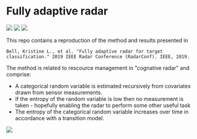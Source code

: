 # Fully adaptive radar 
![](https://img.shields.io/badge/python-v3.7-blue) ![](https://shields.io/badge/license-Apache-blue) ![](https://img.shields.io/badge/Cognative-Radar-brightgreen)

This repo contains a reproduction of the method and results presented in 

    Bell, Kristine L., et al. "Fully adaptive radar for target classification." 2019 IEEE Radar Conference (RadarConf). IEEE, 2019.

The method is related to rescource management in "cognative radar" and comprise:

- A categorical random variable is estimated recursively from covariates drawn from sensor measurements. 
- If the entropy of the random variable is low then no measurement is taken - hopefully enabling the radar to perform some other useful task
- The entropy of the categorical random variable increases over time in accordance with a transition model.

![](images/visualization.jpg)